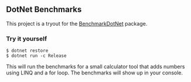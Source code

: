 ## DotNet Benchmarks

This project is a tryout for the [BenchmarkDotNet](https://www.nuget.org/packages/BenchmarkDotNet/) package.

### Try it yourself

```shell
$ dotnet restore
$ dotnet run -c Release
```

This will run the benchmarks for a small calculator tool that adds numbers using LINQ and a for loop. The benchmarks
will show up in your console.
